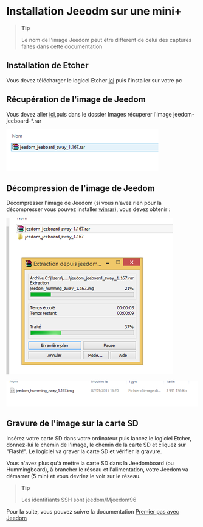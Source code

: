 # Installation Jeeodm sur une mini+

> **Tip**
>
> Le nom de l'image Jeedom peut être différent de celui des captures faites dans cette documentation

## Installation de Etcher

Vous devez télécharger le logicel Etcher [ici](https://etcher.io/) puis l'installer sur votre pc

## Récupération de l'image de Jeedom

Vous devez aller [ici](https://images.jeedom.com/jeeboard/),puis dans le dossier Images récuperer l'image jeedom-jeeboard-\*.rar

![install humming 1](images/install_humming_1.PNG)

## Décompression de l'image de Jeedom

Décompresser l'image de Jeedom (si vous n'avez rien pour la décompresser vous pouvez installer [winrar](http://www.clubic.com/telecharger-fiche9632-winrar.html)), vous devez obtenir :

![install humming 2](images/install_humming_2.PNG)

![install humming 8](images/install_humming_8.PNG)

## Gravure de l'image sur la carte SD

Insérez votre carte SD dans votre ordinateur puis lancez le logiciel Etcher, donnez-lui le chemin de l'image, le chemin de la carte SD et cliquez sur "Flash!". Le logiciel va graver la carte SD et vérifier la gravure.

Vous n'avez plus qu'à mettre la carte SD dans la Jeedomboard (ou Hummingboard), à brancher le réseau et l'alimentation, votre Jeedom va démarrer (5 min) et vous devriez le voir sur le réseau.

> **Tip**
>
> Les identifiants SSH sont jeedom/Mjeedom96

Pour la suite, vous pouvez suivre la documentation [Premier pas avec Jeedom](https://doc.jeedom.com/de_DE/premiers-pas/index.html)

